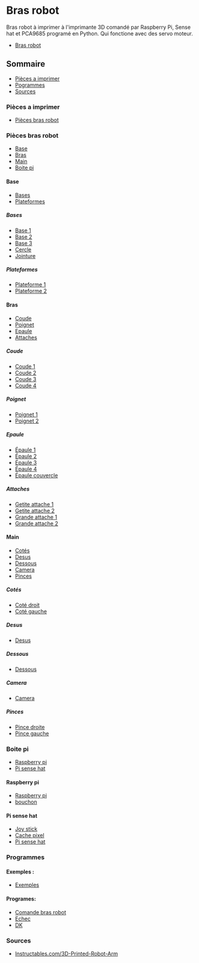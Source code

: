 # Bras robot

Bras robot à imprimer à l'imprimante 3D comandé par Raspberry Pi, Sense hat et PCA9685 programé en Python. Qui fonctione avec des servo moteur.

+ [Bras robot](https://github.com/matthieu-59/bras-robot/blob/master/pieces/bras%20robot%20assembl%C3%A9.stl)

## Sommaire

  + [Pièces a imprimer](#pièces-a-imprimer)
  + [Pogrammes](#programmes)
  + [Sources](#sources)


### Pièces a imprimer

+ [Pièces bras robot](#pièces-bras-robot)

### Pièces bras robot 

+ [Base](#base)
+ [Bras](#bras)
+ [Main](#main)
+ [Boite pi](#boite-pi)

#### Base

+ [Bases](#bases)
+ [Plateformes](#plateformes)

##### Bases

+ [Base 1](https://github.com/matthieu-59/bras-robot/blob/master/pieces/base%20bras%20robot%201%20(x1).stl)
+ [Base 2](https://github.com/matthieu-59/bras-robot/blob/master/pieces/base%20bras%20robot%202%20(x1).stl)
+ [Base 3](https://github.com/matthieu-59/bras-robot/blob/master/pieces/base_bras_robot_3_(x1).stl)
+ [Cercle](https://github.com/matthieu-59/bras-robot/blob/master/pieces/%20cercle%20bras%20robot%20(x1).stl)
+ [Jointure](https://github.com/matthieu-59/bras-robot/blob/master/pieces/jointure%20base.stl)

##### Plateformes

+ [Plateforme 1](https://github.com/matthieu-59/bras-robot/blob/master/pieces/plateforme_bras_robot_1_(x1).stl)
+ [Plateforme 2](https://github.com/matthieu-59/bras-robot/blob/master/pieces/plateforme_bras_robot_2_(x1).stl)

#### Bras

+ [Coude](#coude)
+ [Poignet](#poignet)
+ [Epaule](#epaule)
+ [Attaches](#attaches)

##### Coude

+ [Coude 1](https://github.com/matthieu-59/bras-robot/blob/master/pieces/coude_gauche_bras_robot_1_(x1).stl)
+ [Coude 2](https://github.com/matthieu-59/bras-robot/blob/master/pieces/coude_droit_bras_robot_2_(x1).stl)
+ [Coude 3](https://github.com/matthieu-59/bras-robot/blob/master/pieces/coude_gauche_bras_robot_3_(x1).stl)
+ [Coude 4](https://github.com/matthieu-59/bras-robot/blob/master/pieces/coude_droit_bras_robot_4_(x1).stl)

##### Poignet

+ [Poignet 1](https://github.com/matthieu-59/bras-robot/blob/master/pieces/poignet_droit_bras_robot_1_(x1).stl)
+ [Poignet 2](https://github.com/matthieu-59/bras-robot/blob/master/pieces/poignet_gauche_bras_robot_2_(x1).stl)

##### Epaule

+ [Épaule 1](https://github.com/matthieu-59/bras-robot/blob/master/pieces/epaule_bras_robot_1_(x1).stl)
+ [Épaule 2](https://github.com/matthieu-59/bras-robot/blob/master/pieces/epaule_bras_robot_2_(x1).stl)
+ [Épaule 3](https://github.com/matthieu-59/bras-robot/blob/master/pieces/epaule_droite_bras_robot_3_(x1).stl)
+ [Épaule 4](https://github.com/matthieu-59/bras-robot/blob/master/pieces/epaule_gauche_bras_robot_4_(x1).stl)
+ [Épaule couvercle](https://github.com/matthieu-59/bras-robot/blob/master/pieces/epaule%20couvercle%20(x2).stl)

##### Attaches

+ [Getite attache 1](https://github.com/matthieu-59/bras-robot/blob/master/pieces/petite_atache_bras_robot_1_(x2).stl)
+ [Getite attache 2](https://github.com/matthieu-59/bras-robot/blob/master/pieces/petite_atache_bras_robot_2_(x2).stl)
+ [Grande attache 1](https://github.com/matthieu-59/bras-robot/blob/master/pieces/grande_atache_bras_robot_1_(x2).stl)
+ [Grande attache 2](https://github.com/matthieu-59/bras-robot/blob/master/pieces/grande_atache_bras_robot_2_(x2).stl)


#### Main

+ [Cotés](#cotés)
+ [Desus](#desus)
+ [Dessous](#dessous)
+ [Camera](#camera)
+ [Pinces](#pinces)

##### Cotés

+ [Coté droit](https://github.com/matthieu-59/bras-robot/blob/master/pieces/cote_droit_main_bras_robot_(x1).stl)
+ [Coté gauche](https://github.com/matthieu-59/bras-robot/blob/master/pieces/cote_gauche_main_bras_robot_(x1).stl)

##### Desus

+ [Desus](https://github.com/matthieu-59/bras-robot/blob/master/pieces/dessus_main_bras_robot_(x1).stl)

##### Dessous

+ [Dessous](https://github.com/matthieu-59/bras-robot/blob/master/pieces/dessous_main_bras_robot_(x1).stl)

##### Camera

+ [Camera](https://github.com/matthieu-59/bras-robot/blob/master/pieces/suport_camera_(x1).stl)

##### Pinces

+ [Pince droite](https://github.com/matthieu-59/bras-robot/blob/master/pieces/pince_droite_bras_robot_(x1).stl)
+ [Pince gauche](https://github.com/matthieu-59/bras-robot/blob/master/pieces/pince_gauche_bras_robot_(x1).stl)


### Boite pi

+ [Raspberry pi](#raspberry-pi)
+ [Pi sense hat](#pi-sense-hat)

#### Raspberry pi

+ [Raspberry pi](https://github.com/matthieu-59/bras-robot/blob/master/pieces/boite_rasbery_-_sense_hat_1.stl)
+ [bouchon](https://github.com/matthieu-59/bras_robot/blob/master/pieces/bouchon%20boite%20rasbperry.stl)

#### Pi sense hat

+ [Joy stick](https://github.com/matthieu-59/bras_robot/blob/master/pieces/joy%20stick%20sense%20hat.stl)
+ [Cache pixel](https://github.com/matthieu-59/bras_robot/blob/master/pieces/cache%20pixel%20sense%20hat.stl)
+ [Pi sense hat](https://github.com/matthieu-59/bras-robot/blob/master/pieces/boite_rasbery_-_sense_hat.stl)

### Programmes

#### Exemples :

+ [Exemples](https://github.com/matthieu-59/Exemples)

#### Programes:
+ [Comande bras robot](https://github.com/matthieu-59/comande_bras_robot)
+ [Echec](https://github.com/matthieu-59/python_echec_bras_robot)
+ [DK](https://github.com/matthieu-59/DK)

### Sources

+ [Instructables.com/3D-Printed-Robot-Arm](http://www.instructables.com/id/3D-Printed-Robot-Arm/)

